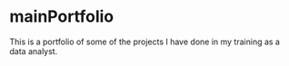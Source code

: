 # mainPortfolio
This is a portfolio of some of the projects I have done in my training as a data analyst.
